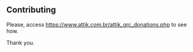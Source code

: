 ## Contributing

Please, access https://www.attik.com.br/attik_grc_donations.php to see how.

Thank you.